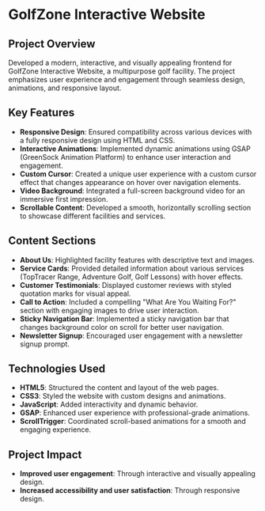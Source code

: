 

# GolfZone Interactive Website

## Project Overview
Developed a modern, interactive, and visually appealing frontend for GolfZone Interactive Website, a multipurpose golf facility. The project emphasizes user experience and engagement through seamless design, animations, and responsive layout.

## Key Features

- **Responsive Design**: Ensured compatibility across various devices with a fully responsive design using HTML and CSS.
- **Interactive Animations**: Implemented dynamic animations using GSAP (GreenSock Animation Platform) to enhance user interaction and engagement.
- **Custom Cursor**: Created a unique user experience with a custom cursor effect that changes appearance on hover over navigation elements.
- **Video Background**: Integrated a full-screen background video for an immersive first impression.
- **Scrollable Content**: Developed a smooth, horizontally scrolling section to showcase different facilities and services.

## Content Sections

- **About Us**: Highlighted facility features with descriptive text and images.
- **Service Cards**: Provided detailed information about various services (TopTracer Range, Adventure Golf, Golf Lessons) with hover effects.
- **Customer Testimonials**: Displayed customer reviews with styled quotation marks for visual appeal.
- **Call to Action**: Included a compelling "What Are You Waiting For?" section with engaging images to drive user interaction.
- **Sticky Navigation Bar**: Implemented a sticky navigation bar that changes background color on scroll for better user navigation.
- **Newsletter Signup**: Encouraged user engagement with a newsletter signup prompt.

## Technologies Used

- **HTML5**: Structured the content and layout of the web pages.
- **CSS3**: Styled the website with custom designs and animations.
- **JavaScript**: Added interactivity and dynamic behavior.
- **GSAP**: Enhanced user experience with professional-grade animations.
- **ScrollTrigger**: Coordinated scroll-based animations for a smooth and engaging experience.

## Project Impact

- **Improved user engagement**: Through interactive and visually appealing design.
- **Increased accessibility and user satisfaction**: Through responsive design.


